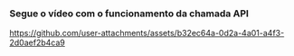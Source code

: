 <h3>Segue o vídeo com o funcionamento da chamada API</h3>

https://github.com/user-attachments/assets/b32ec64a-0d2a-4a01-a4f3-2d0aef2b4ca9

